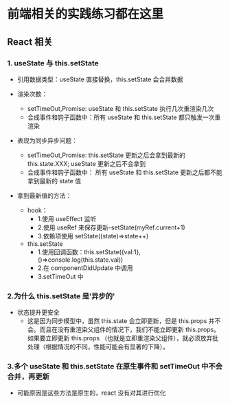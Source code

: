 # 前端相关的实践练习都在这里

## React 相关

### 1. useState 与 this.setState

-   引用数据类型：useState 直接替换，this.setState 会合并数据

-   渲染次数：

    -   setTimeOut,Promise: useState 和 this.setState 执行几次重渲染几次
    -   合成事件和钩子函数中：所有 useState 和 this.setState 都只触发一次重渲染

-   表现为同步异步问题：

    -   setTimeOut,Promise: this.setState 更新之后会拿到最新的 this.state.XXX; useState 更新之后不会拿到
    -   合成事件和钩子函数中： 所有 useState 和 this.setState 更新之后都不能拿到最新的 state 值

-   拿到最新值的方法：
    -   hook：
        -   1.使用 useEffect 监听
        -   2.使用 useRef 来保存更新-setState(myRef.current+1)
        -   3.依赖项使用 setState((state)=>state++)
    -   this.setState
        -   1.使用回调函数：this.setState({val:1},()=>console.log(this.state.val))
        -   2.在 componentDidUpdate 中调用
        -   3.setTimeOut 中

### 2.为什么 this.setState 是'异步的'

-   状态提升更安全
    -   这是因为同步模型中，虽然 this.state 会立即更新，但是 this.props 并不会。而且在没有重渲染父组件的情况下，我们不能立即更新 this.props。如果要立即更新 this.props （也就是立即重渲染父组件），就必须放弃批处理（根据情况的不同，性能可能会有显著的下降）。

### 3.多个 useState 和 this.setState 在原生事件和 setTimeOut 中不会合并，再更新

-   可能原因是这些方法是原生的，react 没有对其进行优化
